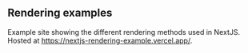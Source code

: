 ## Rendering examples
Example site showing the different rendering methods used in NextJS. Hosted at https://nextjs-rendering-example.vercel.app/.
